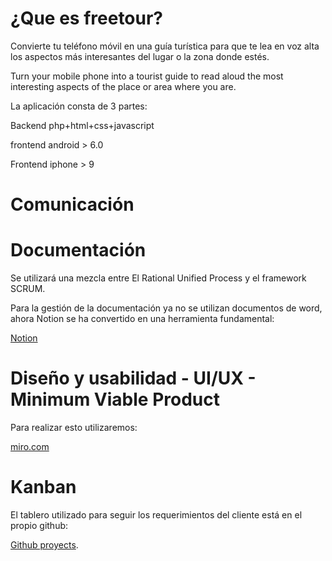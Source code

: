 # ¿Que es freetour?

Convierte tu teléfono móvil en una guía turística para que te lea en voz alta los aspectos más interesantes del lugar o la zona donde estés.

Turn your mobile phone into a tourist guide to read aloud the most interesting aspects of the place or area where you are.

La aplicación consta de 3 partes:

Backend php+html+css+javascript

frontend android > 6.0 

Frontend iphone > 9

# Comunicación



# Documentación

Se utilizará una mezcla entre El Rational Unified Process y el framework SCRUM.

Para la gestión de la documentación ya no se utilizan documentos de word, ahora Notion se ha convertido en una herramienta fundamental:

<a href="https://large-feather-77f.notion.site/Documentaci-n-proyecto-freetour-4ebf95f7ef7846fe85452afb045594ff">Notion</a>



# Diseño y usabilidad - UI/UX - Minimum Viable Product

Para realizar esto utilizaremos:

<a href="https://miro.com/app/board/uXjVPmzO3ZU=/" target="_blanck">miro.com</a>
<!--<a href="https://miro.com/app/board/uXjVPmzO3ZU=/?share_link_id=798309771385">miro.com</a>-->


# Kanban

El tablero utilizado para seguir los requerimientos del cliente está en el propio github:

<a href="https://github.com/users/kikemadrigal/projects/7/views/1" target="_blanck">Github proyects</a>.





